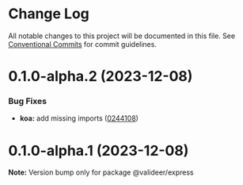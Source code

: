 # Change Log

All notable changes to this project will be documented in this file.
See [Conventional Commits](https://conventionalcommits.org) for commit guidelines.

# 0.1.0-alpha.2 (2023-12-08)

### Bug Fixes

- **koa:** add missing imports ([0244108](https://github.com/LiamEderzee/valideer/commit/02441081f544c77923549c11b4757b0011051cb5))

# 0.1.0-alpha.1 (2023-12-08)

**Note:** Version bump only for package @valideer/express
